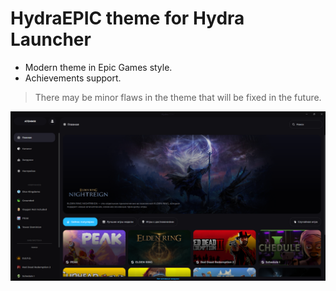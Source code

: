 # HydraEPIC theme for Hydra Launcher

- Modern theme in Epic Games style.
- Achievements support.

> There may be minor flaws in the theme that will be fixed in the future.

![Hydra EPIC](https://github.com/atemmix/HydraEPIC/blob/HydraEPIC/themes/HydraEPIC-oylDwv2y/screenshot.png)
